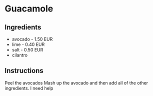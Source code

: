 # Guacamole
## Ingredients
* avocado - 1.50 EUR
* lime - 0.40 EUR
* salt - 0.50 EUR
* cilantro
## Instructions
Peel the avocados
Mash up the avocado and then add all of the other ingredients.
I need help
